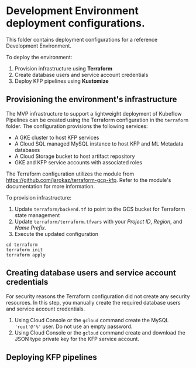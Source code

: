 # Development Environment deployment configurations.

This folder contains deployment configurations for a reference Development Environment.

To deploy the environment:
1. Provision infrastructure using **Terraform**
1. Create database users and service account credentials
2. Deploy KFP pipelines using **Kustomize**

## Provisioning the environment's infrastructure

The MVP infrastructure to support a lightweight deployment of Kubeflow Pipelines can be created using the Terraform configuration in the `terraform` folder. The configuration provisions the following services:
- A GKE cluster to host KFP services
- A Cloud SQL managed MySQL instance to host KFP and ML Metadata databases
- A Cloud Storage bucket to host artifact repository
- GKE and KFP service accounts with associated roles

The Terraform configuration utilizes the module from
https://github.com/jarokaz/terraform-gcp-kfp.
Refer to the module's documentation for more information.

To provision infrastructure:

1. Update `terraform/backend.tf` to point to the GCS bucket for Terraform state management
2. Update `terraform/terraform.tfvars` with your *Project ID*, *Region*, and *Name Prefix*. 
3. Execute the updated configuration
```
cd terraform
terraform init
terraform apply
```

## Creating database users and service account credentials
For security reasons the Terraform configuration did not create any security resources. In this step, you manually create the required database users and service account credentials.

1. Using Cloud Console or the `gcloud` command create the MySQL `'root'@'%'` user. Do not use an empty password.
1. Using Cloud Console or the `gcloud` command create and download the JSON type private key for the KFP service account.

## Deploying KFP pipelines


